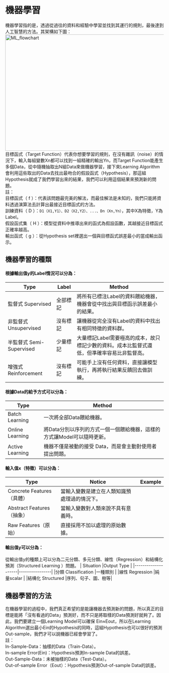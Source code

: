 # 機器學習
機器學習指的是，透過從過往的資料和經驗中學習並找到其運行的規則，最後達到人工智慧的方法。其架構如下圖：<br>
<img src="https://github.com/YuTe-Lai/yute-lai.github.io/blob/master/img/ML_flowchart.png?raw=true" alt="ML_flowchart"  width="700" height="370"><br>
目標函式（Target Function）代表你想要學習的規則，在沒有雜訊（noise）的情況下，輸入每組變數Xn都可以找到一組精確的輸出Yn，而Target Function能產生多個Data，從中隨機抽取出N組Data來做機器學習，接下來Learning Algorithm會利用這些取出的Data去找出最吻合的假設函式（Hypothesis），那這組Hypothesis就成了我們學習出來的結果，我們可以利用這個結果來預測新的問題。<br>
註：<br>
目標函式（ f ）：代表該問題最完美的解法，而最佳解法是未知的，我們只能將資料透過演算法去計算出最接近目標函式的方法。<br>
訓練資料（ D ）：`D1（X1,Y1）、D2（X2,Y2）、...、Dn（Xn,Yn）`，其中X為特徵，Y為Label。<br>
假設函式集（ H ）：模型從資料中推導出來的函式為假設函數，其越接近目標函式正確率越高。<br>
輸出函式（ g ）：從Hypothesis set裡選出一個與目標函式誤差最小的當成輸出函示。<br>
## 機器學習的種類
#### 根據輸出值y的Label情況可以分為：
| Type            | Label       | Method   |
| --------------------- |----------------| -------------|
| 監督式 Supervised       | 全部標記        |將所有已標注Label的資料餵給機器，機器會從中找出與目標函示誤差最小的結果。 |
| 非監督式 Unsupervised   | 沒有標記        |讓機器從完全沒有Label的資料中找出有相同特徵的資料群。|
| 半監督式 Semi-Supervised| 少量標記        |大量標記Label需要極高的成本，故只標記少數的資料。成本比監督式還低，但準確率容易比非監督高。|
| 增強式 Reinforcement    | 沒有標記        |可能手上沒有任何資料，直接讓模型執行，再將執行結果反饋回去做訓練。|
#### 根據Data的給予方式可以分為：
| Type          |Method       |
|------------   |------------ |
|Batch Learning |一次將全部Data餵給機器。|
|Online Learning|將Data分別以序列的方式一個一個餵給機器，這樣的方式讓Model可以隨時更新。|
|Active Learning|機器不僅是被動的接受 Data，而是會主動對使用者提出問題。|

#### 輸入值x（特徵）可以分為：
| Type          |Notice                         |Example            |
|------------   |--------------------           |-------------------|
|Concrete Features（具體） |當輸入變數是建立在人類知識預處理過的情況下。|
|Abstract Features（抽象）|當輸入變數對人類來說不具有意義時。|
|Raw Features（原始）|直接採用不加以處理的原始數據。|

#### 輸出值y可以分為：
從輸出值y的種類上可以分為二元分類、多元分類、線性（Regression）和結構化預測（Structured Learning ）問題。
| Situation         |Output Type    |
|--------------------|----------------|
|分類 Classification  |一種類別     |
|線性 Regression      |純量scalar   |
|結構化 Structured    |序列、句子、圖、樹等|


## 機器學習的方法
  在機器學習的過程中，我們真正希望的是能讓機器去預測新的問題，所以真正的目標是能將「沒有看過的Data」預測好，而不只是將取樣的Data預測好就夠了。因此，我們要建立一個Learning Model可以確保
Ein≈Eout，所以在Learning Algorithm選出最小Ein的Hypothesis的同時，這組Hypothesis也可以很好的預測Out-sample，我們才可以說機器已經會學習了。<br>
註：<br>
In-Sample-Data：抽樣的Data（Train-Data）。<br>
In-sample Error(Ein)：Hypothesis預測In-sample Data的誤差。<br>
Out-Sample-Data：未被抽樣的Data（Test-Data）。<br>
Out-of-sample Error（Eout）：Hypothesis預測Out-of-sample Data的誤差。<br>

  
  
  
  

